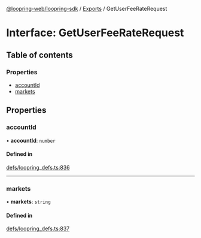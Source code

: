 [@loopring-web/loopring-sdk](../README.md) / [Exports](../modules.md) / GetUserFeeRateRequest

# Interface: GetUserFeeRateRequest

## Table of contents

### Properties

- [accountId](GetUserFeeRateRequest.md#accountid)
- [markets](GetUserFeeRateRequest.md#markets)

## Properties

### accountId

• **accountId**: `number`

#### Defined in

[defs/loopring_defs.ts:836](https://github.com/Loopring/loopring_sdk/blob/2ea32ee/src/defs/loopring_defs.ts#L836)

___

### markets

• **markets**: `string`

#### Defined in

[defs/loopring_defs.ts:837](https://github.com/Loopring/loopring_sdk/blob/2ea32ee/src/defs/loopring_defs.ts#L837)
